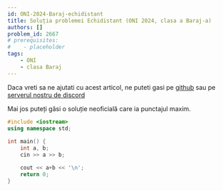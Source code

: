 ```yaml
---
id: ONI-2024-Baraj-echidistant
title: Soluția problemei Echidistant (ONI 2024, clasa a Baraj-a)
authors: []
problem_id: 2667
# prerequisites:
#    - placeholder
tags:
    - ONI
    - clasa Baraj
---
```


Daca vreti sa ne ajutati cu acest articol, ne puteti gasi pe [github](https://github.com/roalgo-discord/arhiva-educationala) sau pe [serverul nostru de discord](https://discord.gg/vdDRSmg3fC)

Mai jos puteți găsi o soluție neoficială care ia punctajul maxim.

```cpp
#include <iostream>
using namespace std;
 
int main() {
    int a, b;
    cin >> a >> b;

    cout << a+b << '\n';
    return 0;
}
